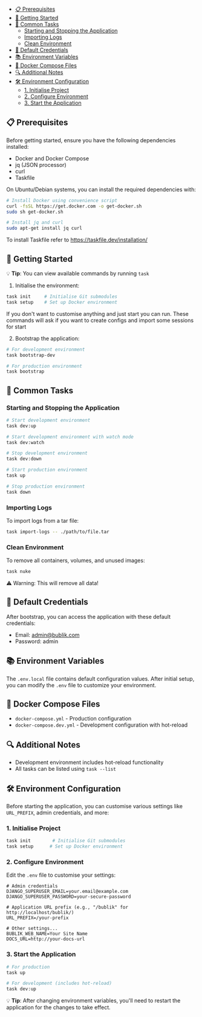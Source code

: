 <!--toc:start-->

- [📋 Prerequisites](#📋-prerequisites)
- [🚀 Getting Started](#🚀-getting-started)
- [📝 Common Tasks](#📝-common-tasks)
  - [Starting and Stopping the Application](#starting-and-stopping-the-application)
  - [Importing Logs](#importing-logs)
  - [Clean Environment](#clean-environment)
- [🔑 Default Credentials](#🔑-default-credentials)
- [📚 Environment Variables](#📚-environment-variables)
- [🐳 Docker Compose Files](#🐳-docker-compose-files)
- [🔍 Additional Notes](#🔍-additional-notes)
- [🛠️ Environment Configuration](#🛠️-environment-configuration)
  - [1. Initialise Project](#1-initialise-project)
  - [2. Configure Environment](#2-configure-environment)
  - [3. Start the Application](#3-start-the-application)
  <!--toc:end-->

## 📋 Prerequisites

Before getting started, ensure you have the following dependencies installed:

- Docker and Docker Compose
- jq (JSON processor)
- curl
- Taskfile

On Ubuntu/Debian systems, you can install the required dependencies with:

```bash
# Install Docker using convenience script
curl -fsSL https://get.docker.com -o get-docker.sh
sudo sh get-docker.sh

# Install jq and curl
sudo apt-get install jq curl
```

To install Taskfile refer to
<https://taskfile.dev/installation/>

## 🚀 Getting Started

💡 **Tip**: You can view available commands by running `task`

1. Initialise the environment:

```bash
task init     # Initialise Git submodules
task setup    # Set up Docker environment
```

If you don't want to customise anything and just start you can run.
These commands will ask if you want to create configs and import some sessions for start

2. Bootstrap the application:

```bash
# For development environment
task bootstrap-dev

# For production environment
task bootstrap
```

## 📝 Common Tasks

### Starting and Stopping the Application

```bash
# Start development environment
task dev:up

# Start development environment with watch mode
task dev:watch

# Stop development environment
task dev:down

# Start production environment
task up

# Stop production environment
task down
```

### Importing Logs

To import logs from a tar file:

```bash
task import-logs -- ./path/to/file.tar
```

### Clean Environment

To remove all containers, volumes, and unused images:

```bash
task nuke
```

⚠️ Warning: This will remove all data!

## 🔑 Default Credentials

After bootstrap, you can access the application with these default credentials:

- Email: <admin@bublik.com>
- Password: admin

## 📚 Environment Variables

The `.env.local` file contains default configuration values. After initial setup, you can modify the `.env` file to customize your environment.

## 🐳 Docker Compose Files

- `docker-compose.yml` - Production configuration
- `docker-compose.dev.yml` - Development configuration with hot-reload

## 🔍 Additional Notes

- Development environment includes hot-reload functionality
- All tasks can be listed using `task --list`

## 🛠️ Environment Configuration

Before starting the application, you can customise various settings like `URL_PREFIX`, admin credentials, and more:

### 1. Initialise Project

```bash
task init        # Initialise Git submodules
task setup      # Set up Docker environment
```

### 2. Configure Environment

Edit the `.env` file to customise your settings:

```env
# Admin credentials
DJANGO_SUPERUSER_EMAIL=your.email@example.com
DJANGO_SUPERUSER_PASSWORD=your-secure-password

# Application URL prefix (e.g., "/bublik" for http://localhost/bublik/)
URL_PREFIX=/your-prefix

# Other settings...
BUBLIK_WEB_NAME=Your Site Name
DOCS_URL=http://your-docs-url
```

### 3. Start the Application

```bash
# For production
task up

# For development (includes hot-reload)
task dev:up
```

💡 **Tip**: After changing environment variables, you'll need to restart the application for the changes to take effect.
